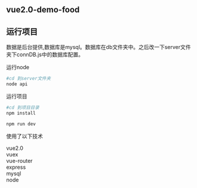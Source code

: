 ## vue2.0-demo-food

## 运行项目

数据是后台提供,数据库是mysql。数据库在db文件夹中。之后改一下server文件夹下connDB.js中的数据库配置。


运行node

``` bash
#cd 到server文件夹
node api
```

运行项目

``` bash
#cd 到项目目录
npm install

npm run dev
```

使用了以下技术

vue2.0<br>
vuex<br>
vue-router<br>
express<br>
mysql<br>
node<br>
